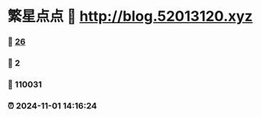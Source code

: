 # 繁星点点 :link: http://blog.52013120.xyz 
### :page_facing_up: [26](http://blog.52013120.xyz/tag.html) 
### :speech_balloon: 2 
### :hibiscus: 110031 
### :alarm_clock: 2024-11-01 14:16:24 
